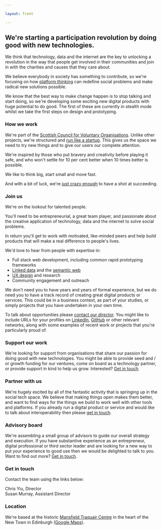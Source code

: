 ```yaml
---

layout: front

---
```


## We're starting a participation revolution by doing good with new technologies.

We think that technology, data and the internet are the key to unlocking a revolution in the way that people get involved in their communities and join in with the charities and causes that they care about.

We believe everybody in society has something to contribute, so we're focusing on how [platform thinking](http://www.wired.com/2014/01/platform-thinking-approach-innovation/) can redefine social problems and make radical new solutions possible.

We know that the best way to make change happen is to stop talking and start doing, so we're developing some exciting new digital products with huge potential to do good. The first of these are currently in stealth mode whilst we take the first steps on design and prototyping.

### How we work

We're part of the [Scottish Council for Voluntary Organisations](http://www.scvo.org.uk). Unlike other projects, we're structured and [run like a startup](http://theleanstartup.com/principles). This gives us the space we need to try new things and to give our users our complete attention.

We're inspired by those who put bravery and creativity before playing it safe, and who won't settle for 10 per cent better when 10 times better is possible.

We like to think big, start small and move fast.

And with a bit of luck, we're [just crazy enough](http://www.wired.com/2013/02/moonshots-matter-heres-how-to-make-them-happen/) to have a shot at succeeding.

### Join us

We're on the lookout for talented people.

You'll need to be entrepreneurial, a great team player, and passionate about the creative application of technology, data and the internet to solve social problems.

In return you'll get to work with motivated, like-minded peers and help build products that will make a real difference to people's lives.

We'd love to hear from people with expertise in:

- Full stack web development, including common rapid prototyping frameworks
- [Linked data](http://www.w3.org/standards/semanticweb/data) and the [semantic web](http://www.w3.org/standards/semanticweb/)
- [UX design](http://en.wikipedia.org/wiki/User_experience_design) and research
- Community engagement and outreach

We don't need you to have years and years of formal experience, but we do need you to have a track record of creating great digital products or services. This could be in a business context, as part of your studies, or simply projects that you have undertaken in your own time.

To talk about opportunities please [contact our director](mailto:chris.yiu@scvo.org.uk). You might like to include URLs for your profiles on [LinkedIn](https://linkedin.com), [GitHub](https://github.com) or other relevant networks, along with some examples of recent work or projects that you're particularly proud of.

### Support our work

We're looking for support from organisations that share our passion for doing good with new technologies. You might be able to provide seed and / or growth funding for our ventures, come on board as a technology partner, or provide support in kind to help us grow. Interested? [Get in touch](mailto:chris.yiu@scvo.org.uk).

### Partner with us

We're hugely excited by all of the fantastic activity that is springing up in the social tech space. We believe that making things open makes them better, and want to find ways for the things we build to work well with other tools and platforms. If you already run a digital product or service and would like to talk about interoperability then please [get in touch](mailto:chris.yiu@scvo.org.uk).

### Advisory board

We're assembling a small group of advisors to guide our overall strategy and execution. If you have substantive experience as an entrepreneur, digital professional or third sector leader and are looking for a new way to put your experience to good use then we would be delighted to talk to you. Want to find out more? [Get in touch](mailto:chris.yiu@scvo.org.uk).

### Get in touch

Contact the team using the links below:

[<i class="fa fa-fw fa-envelope"></i>](mailto:chris.yiu@scvo.org.uk) [<i class="fa fa-fw fa-twitter"></i>](https://twitter.com/clry2) [<i class="fa fa-fw fa-linkedin"></i>](https://uk.linkedin.com/in/clry2) Chris Yiu, Director  
[<i class="fa fa-fw fa-envelope"></i>](mailto:susan.murray@scvo.org.uk) [<i class="fa fa-fw fa-twitter"></i>](https://twitter.com/ramsaymurray) [<i class="fa fa-fw fa-linkedin"></i>](https://www.linkedin.com/profile/view?id=45755563) Susan Murray, Assistant Director

### Location

We're based at the historic [Mansfield Traquair Centre](http://www.mansfieldtraquair.org.uk/) in the heart of the New Town in Edinburgh ([Google Maps](https://www.google.co.uk/maps/place/Edinburgh,+City+of+Edinburgh+EH3+6BB/)).